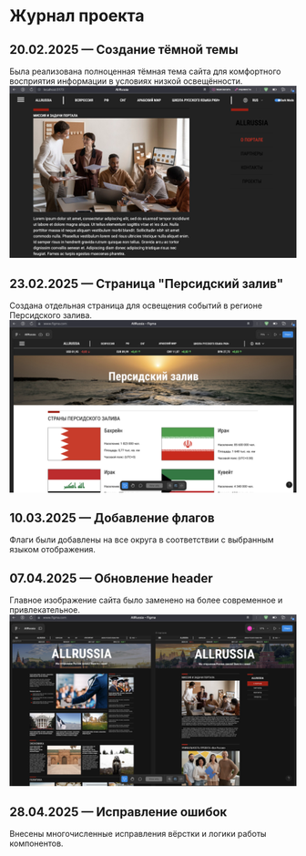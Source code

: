 # Журнал проекта

## 20.02.2025 — Создание тёмной темы

Была реализована полноценная тёмная тема сайта для комфортного восприятия информации в условиях низкой освещённости.
![Изображение тёмной темы](../site/IMG/dark_theme.png)

## 23.02.2025 — Страница "Персидский залив"

Создана отдельная страница для освещения событий в регионе Персидского залива.
![Изображение страницы](../site/IMG/persian_gulf.png)

## 10.03.2025 — Добавление флагов

Флаги были добавлены на все округа в соответствии с выбранным языком отображения.

## 07.04.2025 — Обновление header

Главное изображение сайта было заменено на более современное и привлекательное.
![Изображение header](../site/IMG/header_img.png)

## 28.04.2025 — Исправление ошибок

Внесены многочисленные исправления вёрстки и логики работы компонентов.
